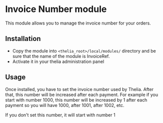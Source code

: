 # Invoice Number module

This module allows you to manage the invoice number for your orders.

## Installation

* Copy the module into ```<thelia_root>/local/modules/``` directory and be sure that the name of the module is InvoiceRef.
* Activate it in your thelia administration panel

## Usage

Once installed, you have to set the invoice number used by Thelia. After that, this number will be increased after each payment. For example if you start with number 1000, this number will be increased by 1 after each payment so you will have 1000, after 1001, after 1002, etc.

If you don't set this number, it will start with number 1
